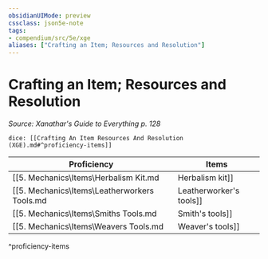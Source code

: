 ```yaml
---
obsidianUIMode: preview
cssclass: json5e-note
tags:
- compendium/src/5e/xge
aliases: ["Crafting an Item; Resources and Resolution"]
---
```

# Crafting an Item; Resources and Resolution
*Source: Xanathar's Guide to Everything p. 128* 

`dice: [[Crafting An Item Resources And Resolution (XGE).md#^proficiency-items]]`

| Proficiency | Items |
|-------------|-------|
| [[5. Mechanics\Items\Herbalism Kit.md|Herbalism kit]] | Antitoxin, potion of healing |
| [[5. Mechanics\Items\Leatherworkers Tools.md|Leatherworker's tools]] | Leather armor, boots |
| [[5. Mechanics\Items\Smiths Tools.md|Smith's tools]] | Armor, weapons |
| [[5. Mechanics\Items\Weavers Tools.md|Weaver's tools]] | Cloaks, robes |
^proficiency-items